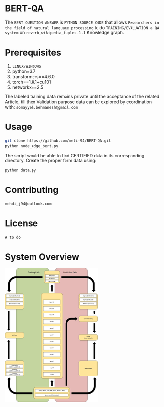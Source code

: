 # BERT-QA
The `BERT QUESTION ANSWER` is `PYTHON SOURCE CODE` that allows `Researchers in the field of natural language processing`  to do `TRAINING/EVALUATION a QA system` on `reverb_wikipedia_tuples-1.1` Knowledge graph.
# Prerequisites
1. `LINUX/WINDOWS`
2. python=3.7
3. transformers==4.6.0
2. torch==1.8.1+cu101
3. networkx==2.5

The labeled training data remains private until the acceptance of the related Article, till then Validation purpose data can be explored by coordination with: `somayyeh.behmanesh@gmail.com` 

# Usage
```bash
git clone https://github.com/meti-94/BERT-QA.git
python node_edge_bert.py
```
The script would be able to find CERTIFIED data in its corresponding directory. Create the proper form data using:
```bash
python data.py
```
# Contributing
`mehdi_j94@outlook.com`
# License
`# to do`
# System Overview
<img src="rsc/OV.jpg" alt="drawing" width="300"/>
